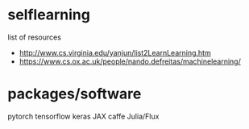 # selflearning
list of resources 
* http://www.cs.virginia.edu/yanjun/list2LearnLearning.htm
* https://www.cs.ox.ac.uk/people/nando.defreitas/machinelearning/


# packages/software 

pytorch 
tensorflow
keras 
JAX
caffe 
Julia/Flux
